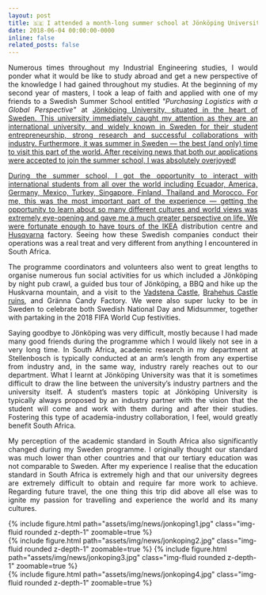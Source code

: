 ```yaml
---
layout: post
title: 🇸🇪 I attended a month-long summer school at Jönköping University, Sweden
date: 2018-06-04 00:00:00-0000
inline: false
related_posts: false
---
```


<p align="justify">
Numerous times throughout my Industrial Engineering studies, I would ponder what it would be like to study abroad and get a new perspective of the knowledge I had gained throughout my studies. At the beginning of my second year of masters, I took a leap of faith and applied with one of my friends to a Swedish Summer School entitled <em>"Purchasing Logistics with a Global Perspective"</em> at <a href='https://ju.se/en'>Jönköping University</em>, situated in the heart of Sweden. This university immediately caught my attention as they are an international university, and widely known in Sweden for their student entrepreneurship, strong research and successful collaborations with industry. Furthermore, it was summer in Sweden — the best (and only) time to visit this part of the world. After receiving news that both our applications were accepted to join the summer school, I was absolutely overjoyed!
</p>
<p align="justify">
During the summer school, I got the opportunity to interact with international students from all over the world including Ecuador, America, Germany, Mexico, Turkey, Singapore, Finland, Thailand and Morocco. For me, this was the most important part of the experience — getting the opportunity to learn about so many different cultures and world views was extremely eye-opening and gave me a much greater perspective on life. We were fortunate enough to have tours of the <a href='https://www.ikea.com/'>IKEA</a> distribution centre and <a href='https://www.husqvarna.com/se/'>Husqvarna</a> factory. Seeing how these Swedish companies conduct their operations was a real treat and very different from anything I encountered in South Africa.
</p>
<p align="justify">
The programme coordinators and volunteers also went to great lengths to organise numerous fun social activities for us which included a Jönköping by night pub crawl, a guided bus tour of Jönköping, a BBQ and hike up the Huskvarna mountain, and a visit to the <a href='https://en.wikipedia.org/wiki/Vadstena_Castle'>Vadstena Castle</a>, <a href='https://en.wikipedia.org/wiki/Brahehus'>Brahehus Castle ruins</a>, and Gränna Candy Factory. We were also super lucky to be in Sweden to celebrate both Swedish National Day and Midsummer, together with partaking in the 2018 FIFA World Cup festivities.
</p>
<p align="justify">
Saying goodbye to Jönköping was very difficult, mostly because I had made many good friends during the programme which I would likely not see in a very long time. In South Africa, academic research in my department at Stellenbosch is typically conducted at an arm’s length from any expertise from industry and, in the same way, industry rarely reaches out to our department. What I learnt at Jönköping University was that it is sometimes difficult to draw the line between the university’s industry partners and the university itself. A student’s masters topic at Jönköping University is typically always proposed by an industry partner with the vision that the student will come and work with them during and after their studies. Fostering this type of academia-industry collaboration, I feel, would greatly benefit South Africa.
</p>
<p align="justify">
My perception of the academic standard in South Africa also significantly changed during my Sweden programme. I originally thought our standard was much lower than other countries and that our tertiary education was not comparable to Sweden. After my experience I realise that the education standard in South Africa is extremely high and that our university degrees are extremely difficult to obtain and require far more work to achieve. Regarding future travel, the one thing this trip did above all else was to ignite my passion for travelling and experience the world and its many cultures.
</p>
<div class="row mt-3">
    <div class="col-sm mt-3 mt-md-0">
        {% include figure.html path="assets/img/news/jonkoping1.jpg" class="img-fluid rounded z-depth-1" zoomable=true %}
    </div>
    <div class="col-sm mt-3 mt-md-0">
        {% include figure.html path="assets/img/news/jonkoping2.jpg" class="img-fluid rounded z-depth-1" zoomable=true %}
        {% include figure.html path="assets/img/news/jonkoping3.jpg" class="img-fluid rounded z-depth-1" zoomable=true %}
    </div>
</div>
{% include figure.html path="assets/img/news/jonkoping4.jpg" class="img-fluid rounded z-depth-1" zoomable=true %}

